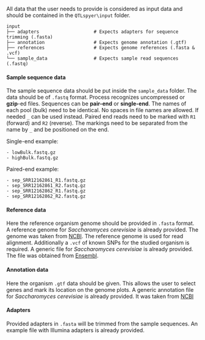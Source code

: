 All data that the user needs to provide is considered as input data and should be contained in the `QTLspyer\input` folder.

    input
    ├── adapters                    # Expects adapters for sequence trimming (.fasta)
    ├── annotation                  # Expects genome annotation (.gtf)
    ├── references                  # Expects genome references (.fasta & .vcf)
    └── sample_data                 # Expects sample read sequences (.fastq)

#### Sample sequence data

The sample sequence data should be put inside the `sample_data` folder. The data should be of `.fastq` format.
Process recognizes uncompressed or **gzip**-ed files. Sequences can be **pair-end** or **single-end**. The names of each pool (bulk) need to be identical. No spaces in file names are allowed. If needed `_` can be used instead. Paired end reads need to be marked with `R1` (forward) and `R2` (reverse). The markings need to be separated from the name by `_` and be positioned on the end.  

Single-end example:

    - lowBulk.fastq.gz
    - highBulk.fastq.gz

Paired-end example:

    - sep_SRR12162861_R1.fastq.gz
    - sep_SRR12162861_R2.fastq.gz
    - sep_SRR12162862_R1.fastq.gz
    - sep_SRR12162862_R2.fastq.gz

#### Reference data

Here the reference organism genome should be provided in `.fasta` format. A reference genome for _Saccharomyces cerevisiae_ is already provided. The genome was taken from [NCBI](https://www.ncbi.nlm.nih.gov/genome/?term=Saccharomyces%20cerevisiae%5BOrganism%5D&cmd=DetailsSearch). The reference genome is used for read alignment. Additionally a `.vcf` of known SNPs for the studied organism is required. A generic file for _Saccharomyces cerevisiae_ is already provided. The file was obtained from [Ensembl](https://fungi.ensembl.org/Saccharomyces_cerevisiae/Info/Index).

#### Annotation data

Here the organism `.gtf` data should be given. This allows the user to select genes and mark its location on the genome plots. A generic annotation file for  _Saccharomyces cerevisiae_ is already provided. It was taken from [NCBI](https://www.ncbi.nlm.nih.gov/genome/?term=Saccharomyces%20cerevisiae%5BOrganism%5D&cmd=DetailsSearch)

#### Adapters

Provided adapters in `.fasta` will be trimmed from the sample sequences. An example file with Illumina adapters is already provided.
